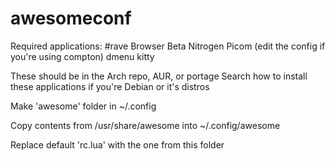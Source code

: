 # awesomeconf

Required applications:
#rave Browser Beta
Nitrogen
Picom (edit the config if you're using compton)
dmenu
kitty

These should be in the Arch repo, AUR, or portage
Search how to install these applications if you're Debian or it's distros


Make 'awesome' folder in ~/.config

Copy contents from /usr/share/awesome into ~/.config/awesome

Replace default 'rc.lua' with the one from this folder
